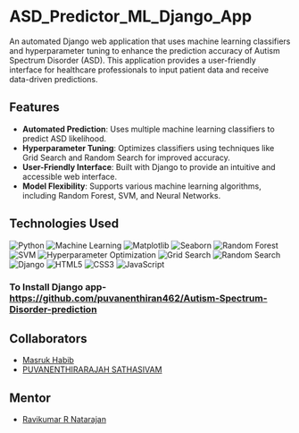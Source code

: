 # ASD_Predictor_ML_Django_App

An automated Django web application that uses machine learning classifiers and hyperparameter tuning to enhance the prediction accuracy of Autism Spectrum Disorder (ASD). This application provides a user-friendly interface for healthcare professionals to input patient data and receive data-driven predictions.

## Features

- **Automated Prediction**: Uses multiple machine learning classifiers to predict ASD likelihood.
- **Hyperparameter Tuning**: Optimizes classifiers using techniques like Grid Search and Random Search for improved accuracy.
- **User-Friendly Interface**: Built with Django to provide an intuitive and accessible web interface.
- **Model Flexibility**: Supports various machine learning algorithms, including Random Forest, SVM, and Neural Networks.

## Technologies Used

![Python](https://img.shields.io/badge/-Python-3776AB?style=flat-square&logo=python&logoColor=white)
![Machine Learning](https://img.shields.io/badge/-Machine%20Learning-FF6F00?style=flat-square&logo=tensorflow&logoColor=white)
![Matplotlib](https://img.shields.io/badge/-Matplotlib-11557C?style=flat-square&logo=python&logoColor=white)
![Seaborn](https://img.shields.io/badge/-Seaborn-3776AB?style=flat-square&logo=python&logoColor=white)
![Random Forest](https://img.shields.io/badge/-Random%20Forest-4CAF50?style=flat-square&logo=scikit-learn&logoColor=white)
![SVM](https://img.shields.io/badge/-SVM-000000?style=flat-square&logo=scikit-learn&logoColor=white)
![Hyperparameter Optimization](https://img.shields.io/badge/-Hyperparameter%20Optimization-6DB33F?style=flat-square&logo=hyperopt&logoColor=white)
![Grid Search](https://img.shields.io/badge/-Grid%20Search-6A1B9A?style=flat-square&logo=scikit-learn&logoColor=white)
![Random Search](https://img.shields.io/badge/-Random%20Search-FFC107?style=flat-square&logo=scikit-learn&logoColor=black)
![Django](https://img.shields.io/badge/-Django-092E20?style=flat-square&logo=django&logoColor=white)
![HTML5](https://img.shields.io/badge/-HTML5-E34F26?style=flat-square&logo=html5&logoColor=white)
![CSS3](https://img.shields.io/badge/-CSS3-1572B6?style=flat-square&logo=css3&logoColor=white)
![JavaScript](https://img.shields.io/badge/-JavaScript-F7DF1E?style=flat-square&logo=javascript&logoColor=black)

  
### To Install Django app- https://github.com/puvanenthiran462/Autism-Spectrum-Disorder-prediction
## Collaborators

- [Masruk Habib ](https://www.linkedin.com/in/masruk-habib)
- [PUVANENTHIRARAJAH SATHASIVAM](https://www.linkedin.com/in/puvanenthirarajah-sathasivam-958014266) 
## Mentor 
- [Ravikumar R Natarajan ](https://www.linkedin.com/in/ravikumarrn/)
